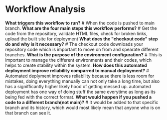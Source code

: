 # Workflow Analysis
**What triggers this workflow to run?**
    # When the code is pushed to main branch.
**What are the four main steps this workflow performs?**
    # Get the code from the repository, validate HTML files, check for broken links, upload the built site for deployment
**What does the "checkout code" step do and why is it necessary?**
    # The checkout code downloads your repository code which is important to move on from and spearate different branches.
**What is the purpose of the environment configuration?**
    # This is important to manage the different environments and their codes, which helps to create stability within the system.
**How does this automated deployment improve reliability comparred to manual deployment?**
    # Automated deplyment improves reliability because there is less room for mistakes, doing everything manually can not only take a long time, but also has a signifficantly higher likely hood of getting messed up. automated deployment has one way of doing stuff the same everytime as long as its being fed with the correct format.
**What would happen if you pushed a code to a different branch(not main)?**
    # It would be added to that specific branch and its history, which would most likely mean that anyone who is on that branch can see it.